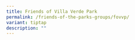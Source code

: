 ```yaml
---
title: Friends of Villa Verde Park
permalink: /friends-of-the-parks-groups/fovvp/
variant: tiptap
description: ""
---
```

<p></p>